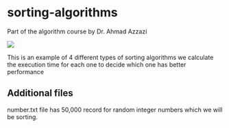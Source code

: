 # sorting-algorithms
Part of the algorithm course by Dr. Ahmad Azzazi

![](sorting.gif)


This is an example of 4 different types of sorting algorithms we calculate the execution time for each one to decide which one has better performance 


## Additional files 

number.txt file has 50,000 record for random integer numbers which we will be sorting. 

